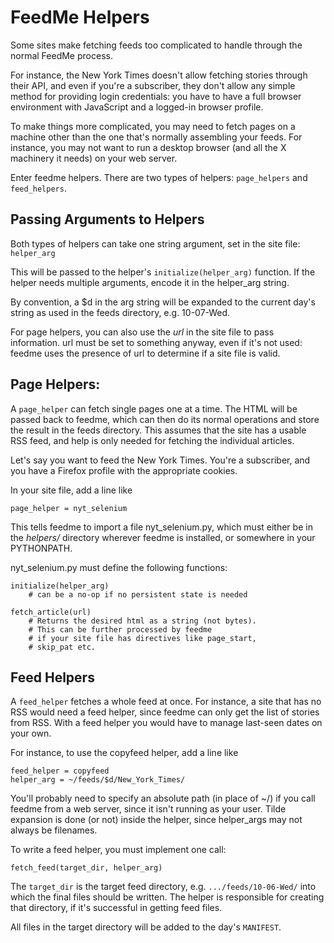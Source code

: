 # FeedMe Helpers

Some sites make fetching feeds too complicated to handle through
the normal FeedMe process.

For instance, the New York Times doesn't allow fetching stories
through their API, and even if you're a subscriber, they don't allow
any simple method for providing login credentials: you have to have a
full browser environment with JavaScript and a logged-in browser
profile.

To make things more complicated, you may need to fetch pages on a
machine other than the one that's normally assembling your feeds.
For instance, you may not want to run a desktop browser (and all
the X machinery it needs) on your web server.

Enter feedme helpers. There are two types of helpers: ```page_helpers```
and ```feed_helpers```.


## Passing Arguments to Helpers

Both types of helpers can take one string argument, set in the site
file: ```helper_arg```

This will be passed to the helper's ```initialize(helper_arg)``` function.
If the helper needs multiple arguments, encode it in the helper_arg string.

By convention, a $d in the arg string will be expanded to the current
day's string as used in the feeds directory, e.g. 10-07-Wed.

For page helpers, you can also use the *url* in the site file to
pass information. url must be set to something anyway, even if it's
not used: feedme uses the presence of url to determine if a site file
is valid.


## Page Helpers:

A ```page_helper``` can fetch single pages
one at a time. The HTML will be passed back to feedme, which can
then do its normal operations and store the result in the feeds directory.
This assumes that the site has a usable RSS feed, and help is only
needed for fetching the individual articles.

Let's say you want to feed the New York Times. You're a subscriber,
and you have a Firefox profile with the appropriate cookies.

In your site file, add a line like

```
page_helper = nyt_selenium
```

This tells feedme to import a file nyt_selenium.py, which must either
be in the *helpers/* directory wherever feedme is installed, or
somewhere in your PYTHONPATH.

nyt_selenium.py must define the following functions:

```
initialize(helper_arg)
    # can be a no-op if no persistent state is needed

fetch_article(url)
    # Returns the desired html as a string (not bytes).
    # This can be further processed by feedme
    # if your site file has directives like page_start,
    # skip_pat etc.
```


## Feed Helpers

A ```feed_helper``` fetches a whole feed at once.
For instance, a site that has no RSS would need a feed helper,
since feedme can only get the list of stories from RSS.
With a feed helper you would have to manage last-seen dates
on your own.

For instance, to use the copyfeed helper, add a line like

```
feed_helper = copyfeed
helper_arg = ~/feeds/$d/New_York_Times/
```

You'll probably need to specify an absolute path (in place of ~/)
if you call feedme from a web server, since it isn't running as your user.
Tilde expansion is done (or not) inside the helper, since helper_args
may not always be filenames.

To write a feed helper, you must implement one call:

```
fetch_feed(target_dir, helper_arg)
```

The ```target_dir``` is the target feed directory,
e.g. ```.../feeds/10-06-Wed/``` into which the final files should be written.
The helper is responsible for creating that directory,
if it's successful in getting feed files.

All files in the target directory will be added to the day's ```MANIFEST```.

